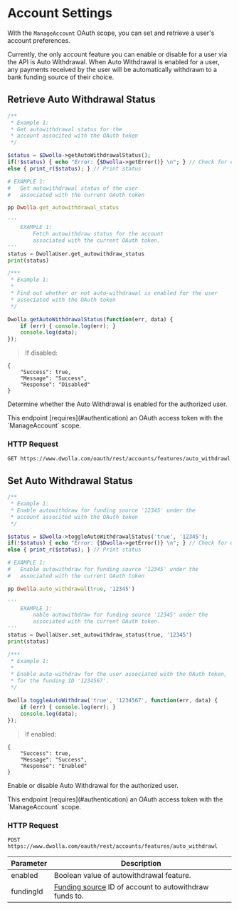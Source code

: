 # Account Settings

With the `ManageAccount` OAuth scope, you can set and retrieve a user's account preferences.  

Currently, the only account feature you can enable or disable for a user via the API is Auto Withdrawal.  When Auto Withdrawal is enabled for a user, any payments received by the user will be automatically withdrawn to a bank funding source of their choice.

## Retrieve Auto Withdrawal Status

```php
/**
 * Example 1:
 * Get autowithdrawal status for the 
 * account associted with the OAuth token
 */

$status = $Dwolla->getAutoWithdrawalStatus();
if(!$status) { echo "Error: {$Dwolla->getError()} \n"; } // Check for errors
else { print_r($status); } // Print status
```
```ruby
# EXAMPLE 1:
# 	Get autowithdrawal status of the user
#	associated with the current OAuth token

pp Dwolla.get_autowithdrawal_status
```
```python
'''
    EXAMPLE 1: 
    	Fetch autowithdraw status for the account
    	associated with the current OAuth token.
'''
status = DwollaUser.get_autowithdraw_status
print(status)
```
```js
/***
 * Example 1:
 *
 * Find out whether or not auto-withdrawal is enabled for the user
 * associated with the OAuth token
 */

Dwolla.getAutoWithdrawalStatus(function(err, data) {
    if (err) { console.log(err); }
    console.log(data);
});
```

> If disabled:

```always
{
    "Success": true,
    "Message": "Success",
    "Response": "Disabled"
}
```

Determine whether the Auto Withdrawal is enabled for the authorized user.

<aside class="reminder">This endpoint [requires](#authentication) an OAuth access token with the `ManageAccount` scope.</aside>

### HTTP Request

`GET https://www.dwolla.com/oauth/rest/accounts/features/auto_withdrawl`

## Set Auto Withdrawal Status

```php
/**
 * Example 1:
 * Enable autowithdraw for funding source '12345' under the
 * account associted with the OAuth token
 */

$status = $Dwolla->toggleAutoWithdrawalStatus('true', '12345');
if(!$status) { echo "Error: {$Dwolla->getError()} \n"; } // Check for errors
else { print_r($status); } // Print status
```
```ruby
# EXAMPLE 1:
# 	Enable autowithdraw for funding source '12345' under the
#	associated with the current OAuth token

pp Dwolla.auto_withdrawal(true, '12345')
```
```python
'''
    EXAMPLE 1: 
    	nable autowithdraw for funding source '12345' under the
    	associated with the current OAuth token.
'''
status = DwollaUser.set_autowithdraw_status(true, '12345')
print(status)
```
```js
/***
 * Example 1:
 *
 * Enable auto-withdraw for the user associated with the OAuth token,
 * for the funding ID '1234567'.
 */

Dwolla.toggleAutoWithdraw('true', '1234567', function(err, data) {
    if (err) { console.log(err); }
    console.log(data);
});
```

> If enabled:

```always
{
    "Success": true,
    "Message": "Success",
    "Response": "Enabled"
}
```

Enable or disable Auto Withdrawal for the authorized user.

<aside class="reminder">This endpoint [requires](#authentication) an OAuth access token with the `ManageAccount` scope.</aside>

### HTTP Request

`POST https://www.dwolla.com/oauth/rest/accounts/features/auto_withdrawl`

| Parameter   |  Description                                       |
|-------------|----------------------------------------------------|
| enabled | Boolean value of autowithdrawal feature. |
| fundingId | [Funding source](#funding-sources) ID of account to autowithdraw funds to. |